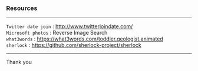 ### Resources 

---

`Twitter date join` : http://www.twitterjoindate.com/  
`Microsoft photos` : Reverse Image Search  
`what3words` : https://what3words.com/toddler.geologist.animated  
`sherlock` : https://github.com/sherlock-project/sherlock  









---
Thank you
